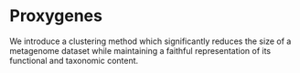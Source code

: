 # Proxygenes

We introduce a clustering method which significantly reduces the size of a metagenome dataset while maintaining a faithful representation of its functional and taxonomic content.
